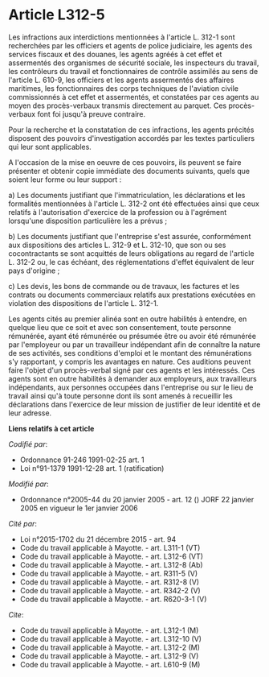 # Article L312-5

Les infractions aux interdictions mentionnées à l'article L. 312-1 sont recherchées par les officiers et agents de police
judiciaire, les agents des services fiscaux et des douanes, les agents agréés à cet effet et assermentés des organismes de
sécurité sociale, les inspecteurs du travail, les contrôleurs du travail et fonctionnaires de contrôle assimilés au sens de
l'article L. 610-9, les officiers et les agents assermentés des affaires maritimes, les fonctionnaires des corps techniques
de l'aviation civile commissionnés à cet effet et assermentés, et constatées par ces agents au moyen des procès-verbaux
transmis directement au parquet. Ces procès-verbaux font foi jusqu'à preuve contraire.

Pour la recherche et la constatation de ces infractions, les agents précités disposent des pouvoirs d'investigation accordés
par les textes particuliers qui leur sont applicables.

A l'occasion de la mise en oeuvre de ces pouvoirs, ils peuvent se faire présenter et obtenir copie immédiate des documents
suivants, quels que soient leur forme ou leur support :

a) Les documents justifiant que l'immatriculation, les déclarations et les formalités mentionnées à l'article L. 312-2 ont
été effectuées ainsi que ceux relatifs à l'autorisation d'exercice de la profession ou à l'agrément lorsqu'une disposition
particulière les a prévus ;

b) Les documents justifiant que l'entreprise s'est assurée, conformément aux dispositions des articles L. 312-9 et L. 312-10,
que son ou ses cocontractants se sont acquittés de leurs obligations au regard de l'article L. 312-2 ou, le cas échéant, des
réglementations d'effet équivalent de leur pays d'origine ;

c) Les devis, les bons de commande ou de travaux, les factures et les contrats ou documents commerciaux relatifs aux
prestations exécutées en violation des dispositions de l'article L. 312-1.

Les agents cités au premier alinéa sont en outre habilités à entendre, en quelque lieu que ce soit et avec son consentement,
toute personne rémunérée, ayant été rémunérée ou présumée être ou avoir été rémunérée par l'employeur ou par un travailleur
indépendant afin de connaître la nature de ses activités, ses conditions d'emploi et le montant des rémunérations s'y
rapportant, y compris les avantages en nature. Ces auditions peuvent faire l'objet d'un procès-verbal signé par ces agents et
les intéressés. Ces agents sont en outre habilités à demander aux employeurs, aux travailleurs indépendants, aux personnes
occupées dans l'entreprise ou sur le lieu de travail ainsi qu'à toute personne dont ils sont amenés à recueillir les
déclarations dans l'exercice de leur mission de justifier de leur identité et de leur adresse.

**Liens relatifs à cet article**

_Codifié par_:

  - Ordonnance 91-246 1991-02-25 art. 1
  - Loi n°91-1379 1991-12-28 art. 1 (ratification)

_Modifié par_:

  - Ordonnance n°2005-44 du 20 janvier 2005 - art. 12 () JORF 22 janvier 2005 en vigueur le 1er janvier 2006

_Cité par_:

  - Loi n°2015-1702 du 21 décembre 2015 - art. 94
  - Code du travail applicable à Mayotte. - art. L311-1 (VT)
  - Code du travail applicable à Mayotte. - art. L312-6 (VT)
  - Code du travail applicable à Mayotte. - art. L312-8 (Ab)
  - Code du travail applicable à Mayotte. - art. R311-5 (V)
  - Code du travail applicable à Mayotte. - art. R312-8 (V)
  - Code du travail applicable à Mayotte. - art. R342-2 (V)
  - Code du travail applicable à Mayotte. - art. R620-3-1 (V)

_Cite_:

  - Code du travail applicable à Mayotte. - art. L312-1 (M)
  - Code du travail applicable à Mayotte. - art. L312-10 (V)
  - Code du travail applicable à Mayotte. - art. L312-2 (M)
  - Code du travail applicable à Mayotte. - art. L312-9 (V)
  - Code du travail applicable à Mayotte. - art. L610-9 (M)
